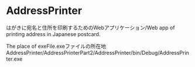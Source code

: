 # AddressPrinter
はがきに宛名と住所を印刷するためのWebアプリケーション/Web app of printing address in Japanese postcard.


The place of exeFile.exeファイルの所在地
AddressPrinter/AddressPrinterPart2/AddressPrinter/bin/Debug/AddressPrinter.exe
